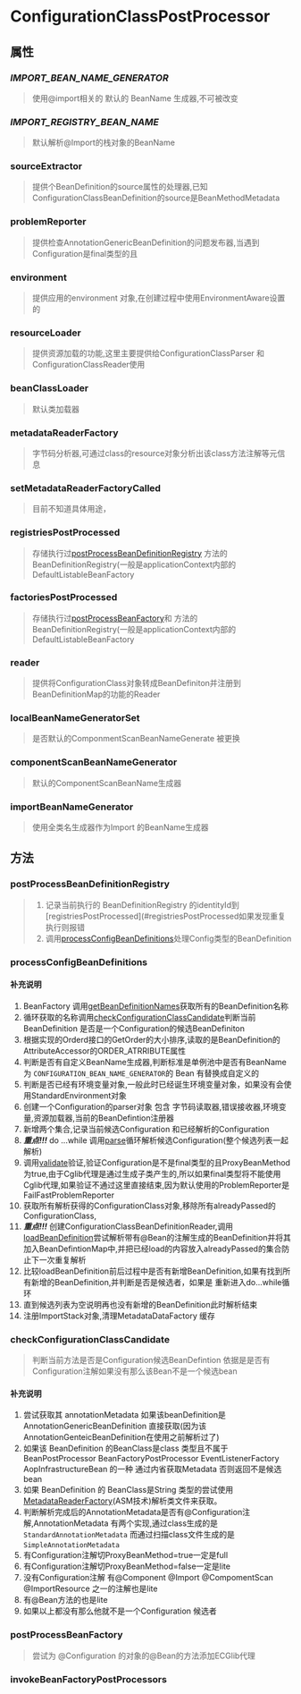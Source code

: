 # ConfigurationClassPostProcessor

## 属性
### ***IMPORT_BEAN_NAME_GENERATOR***
> 使用@import相关的 默认的 BeanName 生成器,不可被改变
### ***IMPORT_REGISTRY_BEAN_NAME***
> 默认解析@Import的栈对象的BeanName
### sourceExtractor
> 提供个BeanDefinition的source属性的处理器,已知ConfigurationClassBeanDefinition的source是BeanMethodMetadata
### problemReporter
> 提供检查AnnotationGenericBeanDefinition的问题发布器,当遇到Configuration是final类型的且
### environment
> 提供应用的environment 对象,在创建过程中使用EnvironmentAware设置的
### resourceLoader
>提供资源加载的功能,这里主要提供给ConfigurationClassParser 和ConfigurationClassReader使用
### beanClassLoader
>默认类加载器
### metadataReaderFactory
>字节码分析器,可通过class的resource对象分析出该class方法注解等元信息
### setMetadataReaderFactoryCalled
>目前不知道具体用途，
### registriesPostProcessed
> 存储执行过[postProcessBeanDefinitionRegistry](#postProcessBeanDefinitionRegistry) 方法的BeanDefinitionRegistry(一般是applicationContext内部的DefaultListableBeanFactory
### factoriesPostProcessed
>  存储执行过[postProcessBeanFactory](#postProcessBeanFactory)和 方法的BeanDefinitionRegistry(一般是applicationContext内部的DefaultListableBeanFactory
### reader
> 提供将ConfigurationClass对象转成BeanDefiniton并注册到BeanDefinitionMap的功能的Reader
### localBeanNameGeneratorSet
>是否默认的ComponmentScanBeanNameGenerate 被更换
### componentScanBeanNameGenerator
> 默认的ComponentScanBeanName生成器
### importBeanNameGenerator
> 使用全类名生成器作为Import 的BeanName生成器


## 方法
### postProcessBeanDefinitionRegistry
>1. 记录当前执行的 BeanDefinitionRegistry 的identityId到[registriesPostProcessed](#registriesPostProcessed如果发现重复执行则报错
>2. 调用[processConfigBeanDefinitions](#processConfigBeanDefinitions)处理Config类型的BeanDefinition

### processConfigBeanDefinitions
>
#### 补充说明
1. BeanFactory 调用[getBeanDefinitionNames](../2_BeanFactory/2.6_DefaultListableBeanFactory.md#getBeanDefinitionNames)获取所有的BeanDefinition名称
2. 循环获取的名称调用[checkConfigurationClassCandidate](#checkConfigurationClassCandidate)判断当前BeanDefinition 是否是一个Configuration的候选BeanDefiniton
3. 根据实现的Orderd接口的GetOrder的大小排序,读取的是BeanDefinition的AttributeAccessor的ORDER_ATRRIBUTE属性
4. 判断是否有自定义BeanName生成器,判断标准是单例池中是否有BeanName为 `CONFIGURATION_BEAN_NAME_GENERATOR`的 Bean 有替换成自定义的
5. 判断是否已经有环境变量对象,一般此时已经诞生环境变量对象，如果没有会使用StandardEnvironment对象
6. 创建一个Configuration的parser对象 包含 字节码读取器,错误接收器,环境变量,资源加载器,当前的BeanDefintion注册器
7. 新增两个集合,记录当前候选Configuration 和已经解析的Configuration 
8. ***重点!!!*** do ...while 调用[parse](./7.6_ConfigurationClassParser.md#parse)循环解析候选Configuration(整个候选列表一起解析)
9. 调用[validate](./7.6_ConfigurationClassParser.md#validate)验证,验证Configuration是不是final类型的且ProxyBeanMethod为true,由于Cglib代理是通过生成子类产生的,所以如果final类型将不能使用Cglib代理,如果验证不通过这里直接结束,因为默认使用的ProblemReporter是FailFastProblemReporter
10. 获取所有解析获得的ConfigurationClass对象,移除所有alreadyPassed的ConfigurationClass,
11. ***重点!!!*** 创建ConfigurationClassBeanDefinitionReader,调用[loadBeanDefinition](#loadBeanDefinition)尝试解析带有@Bean的注解生成的BeanDefinition并将其加入BeanDefintionMap中,并把已经load的内容放入alreadyPassed的集合防止下一次重复解析
12. 比较loadBeanDefinition前后过程中是否有新增BeanDefinition,如果有找到所有新增的BeanDefinition,并判断是否是候选者，如果是 重新进入do...while循环
13. 直到候选列表为空说明再也没有新增的BeanDefinition此时解析结束
14. 注册ImportStack对象,清理MetadataDataFactory 缓存
### checkConfigurationClassCandidate
> 判断当前方法是否是Configuration候选BeanDefintion 依据是是否有Configuration注解如果没有那么该Bean不是一个候选bean
#### 补充说明
1. 尝试获取其 annotationMetadata 如果该beanDefinition是AnnotationGenericBeanDefinition 直接获取(因为该AnnotationGenteicBeanDefinition在使用之前解析过了)
2. 如果该 BeanDefinition 的BeanClass是class 类型且不属于BeanPostProcessor BeanFactoryPostProcessor EventListenerFactory AopInfrastructureBean 的一种 通过内省获取Metadata 否则返回不是候选bean
3. 如果 BeanDefinition 的 BeanClass是String 类型的尝试使用[MetadataReaderFactory](6.5_MetadataReaderFactory.md)(ASM技术)解析类文件来获取。
4. 判断解析完成后的AnnotationMetadata是否有@Configuration注解,AnnotationMetadata 有两个实现,通过class生成的是 `StandardAnnotationMetadata` 而通过扫描class文件生成的是 `SimpleAnnotationMetadata`
5. 有Configuration注解切ProxyBeanMethod=true一定是full 
6. 有Configuration注解切ProxyBeanMethod=false一定是lite
7. 没有Configuration注解 有@Component @Import @CompomentScan @ImportResource 之一的注解也是lite
8. 有@Bean方法的也是lite
9. 如果以上都没有那么他就不是一个Configuration 候选者  
### postProcessBeanFactory
> 尝试为 @Configuration 的对象的@Bean的方法添加ECGlib代理


### invokeBeanFactoryPostProcessors